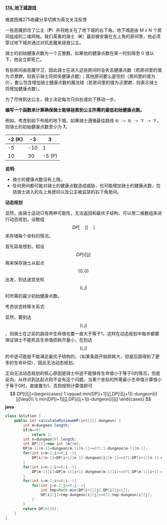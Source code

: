 #### [174. 地下城游戏](https://leetcode-cn.com/problems/dungeon-game/)

难度困难275收藏分享切换为英文关注反馈

一些恶魔抓住了公主（**P**）并将她关在了地下城的右下角。地下城是由 M x N 个房间组成的二维网格。我们英勇的骑士（**K**）最初被安置在左上角的房间里，他必须穿过地下城并通过对抗恶魔来拯救公主。

骑士的初始健康点数为一个正整数。如果他的健康点数在某一时刻降至 0 或以下，他会立即死亡。

有些房间由恶魔守卫，因此骑士在进入这些房间时会失去健康点数（若房间里的值为*负整数*，则表示骑士将损失健康点数）；其他房间要么是空的（房间里的值为 *0*），要么包含增加骑士健康点数的魔法球（若房间里的值为*正整数*，则表示骑士将增加健康点数）。

为了尽快到达公主，骑士决定每次只向右或向下移动一步。

 

**编写一个函数来计算确保骑士能够拯救到公主所需的最低初始健康点数。**

例如，考虑到如下布局的地下城，如果骑士遵循最佳路径 `右 -> 右 -> 下 -> 下`，则骑士的初始健康点数至少为 **7**。

| -2 (K) | -3   | 3      |
| ------ | ---- | ------ |
| -5     | -10  | 1      |
| 10     | 30   | -5 (P) |

 

**说明:**

- 骑士的健康点数没有上限。
- 任何房间都可能对骑士的健康点数造成威胁，也可能增加骑士的健康点数，包括骑士进入的左上角房间以及公主被监禁的右下角房间。



**动态规划**

显然，由骑士运动只有两种可能性，无法返回和最优子结构，可以用二维数组来进行动态规划，设数组$$DP[\quad][\quad]$$来存储每个坐标的情况。

首先容易想到，假设$$DP[i][j]$$用来保存骑士从起点$$(0,0)$$出发，到达迷宫坐标$$(i,j)$$时所需的最少初始健康点数。

考虑状态转移关系式

显然，要到达$$(i,j)$$，则骑士在之前的路径中生命值也要一直大于等于1，这样在动态规划中每步都要保证骑士不能死且生命值损耗尽量小，在到达$$(i,j)$$的中途可能是不能满足最优子结构的。（如某条路开始损耗大，但是后面得到了更多的生命补偿），因此无法动态规划。

正向无法动态规划的核心原因是骑士中途不能够有生命值小于等于0的情况，但是反向，从终点到达起点则不会有这个问题。当某个坐标的所需最小生命值计算值小于等于0时，直接置为1，否则按照计算值即可
$$
DP[i][j]=\begin{cases}
1 \qquad min(DP[i+1][j],DP[i][j+1])-dungeon[i][j]\leq0\\
\\
min(DP[i+1][j],DP[i][j+1])-dungeon[i][j]
\end{cases}
$$
**java**

```java
class Solution {
    public int calculateMinimumHP(int[][] dungeon) {
        int m=dungeon.length;
        if(m==0)
            return 1;
        int n=dungeon[0].length;
        int DP[][]=new int [m][n];
        DP[m-1][n-1]=dungeon[m-1][n-1]>=0?1:1-dungeon[m-1][n-1];
        for(int i=m-2;i>=0;i--){
            DP[i][n-1]=DP[i+1][n-1]-dungeon[i][n-1]<=0?1:DP[i+1][n-1]-dungeon[i][n-1];
        }
        for(int i=n-2;i>=0;i--){
            DP[m-1][i]=DP[m-1][i+1]-dungeon[m-1][i]<=0?1:DP[m-1][i+1]-dungeon[m-1][i];
        }
        for(int i=m-2;i>=0;i--){
            for(int j=n-2;j>=0;j--){
                int tmp=Math.min(DP[i+1][j],DP[i][j+1]);
                DP[i][j]=tmp-dungeon[i][j]<=0?1:tmp-dungeon[i][j];
            }
        }
        return DP[0][0];
    }
}
```

